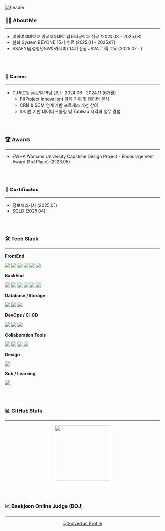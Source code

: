 ![header](https://capsule-render.vercel.app/api?type=waving&color=gradient&height=200&section=header&text=z00m-1n&fontAlignY=40&fontColor=CCCCCC&fontSize=50)




### 🙋‍♀️ About Me
---

- 이화여자대학교 인공지능대학 컴퓨터공학과 전공 (2020.03 - 2025.08)
- 한화 System BEYOND 15기 수료 (2025.01 - 2025.07)
- SSAFY(삼성청년SW아카데미) 14기 전공 JAVA 트랙 교육 (2025.07 - )

</br>
</br>

### 💼 Career
---

- CJ푸드빌 글로벌 PI팀 인턴 : 2024.06 - 2024.11 (6개월)
  - PI(Project Innovation) 과제 기획 및 데이터 분석
  - CRM & SCM 연계 기반 프로세스 개선 참여
  - 파이썬 기반 데이터 크롤링 및 Tableau 시각화 업무 경험

</br>
</br>

### 🏆 Awards
---

- EWHA Womans University Capstone Design Project - Encouragement Award (3rd Place) (2023.05)

</br>
</br>

### 🧾 Certificates
---

- 정보처리기사 (2025.05)
- SQLD (2025.04)

</br>
</br>

### 🛠 Tech Stack
---

**FrontEnd**

<p>
  <img src="https://img.shields.io/badge/HTML5-E34F26?style=flat-square&logo=html5&logoColor=white"/>
  <img src="https://img.shields.io/badge/CSS3-1572B6?style=flat-square&logo=css3&logoColor=white"/>
  <img src="https://img.shields.io/badge/JavaScript-F7DF1E?style=flat-square&logo=javascript&logoColor=black"/>
  <img src="https://img.shields.io/badge/TypeScript-3178C6?style=flat-square&logo=typescript&logoColor=white"/>
  <img src="https://img.shields.io/badge/TailwindCSS-06B6D4?style=flat-square&logo=tailwindcss&logoColor=white"/>
  <img src="https://img.shields.io/badge/Vue.js-4FC08D?style=flat-square&logo=vue.js&logoColor=white"/>
</p>

**BackEnd**

<p>
  <img src="https://img.shields.io/badge/Java-007396?style=flat-square&logo=openjdk&logoColor=white"/>
  <img src="https://img.shields.io/badge/Spring Boot-6DB33F?style=flat-square&logo=spring-boot&logoColor=white"/>
  <img src="https://img.shields.io/badge/Spring Data JPA-007396?style=flat-square&logo=spring&logoColor=white"/>
  <img src="https://img.shields.io/badge/Spring Batch-6DB33F?style=flat-square&logo=spring&logoColor=white"/>
  <img src="https://img.shields.io/badge/MyBatis-000000?style=flat-square&logo=MyBatis&logoColor=white"/>
  <img src="https://img.shields.io/badge/Spring WebFlux-6DB33F?style=flat-square&logo=spring&logoColor=white"/>
</p>

**Database / Storage**

<p>
  <img src="https://img.shields.io/badge/MySQL-4479A1?style=flat-square&logo=mysql&logoColor=white"/>
  <img src="https://img.shields.io/badge/MariaDB-003545?style=flat-square&logo=mariadb&logoColor=white"/>
  <img src="https://img.shields.io/badge/Amazon S3-569A31?style=flat-square&logo=amazonaws&logoColor=white"/>
</p>

**DevOps / CI-CD**

<p>
  <img src="https://img.shields.io/badge/GitHub Actions-2088FF?style=flat-square&logo=githubactions&logoColor=white"/>
  <img src="https://img.shields.io/badge/Docker-2496ED?style=flat-square&logo=docker&logoColor=white"/>
  <img src="https://img.shields.io/badge/Kubernetes-326CE5?style=flat-square&logo=kubernetes&logoColor=white"/>
</p>

**Collaboration Tools**

<p>
  <img src="https://img.shields.io/badge/Git-F05032?style=flat-square&logo=git&logoColor=white"/>
  <img src="https://img.shields.io/badge/GitHub-181717?style=flat-square&logo=github&logoColor=white"/>
  <img src="https://img.shields.io/badge/Notion-000000?style=flat-square&logo=notion&logoColor=white"/>
  <img src="https://img.shields.io/badge/Discord-5865F2?style=flat-square&logo=discord&logoColor=white"/>
</p>

**Design**

<p>
  <img src="https://img.shields.io/badge/Figma-F24E1E?style=flat-square&logo=figma&logoColor=white"/>
</p>

**Sub / Learning**

<p>
  <img src="https://img.shields.io/badge/Kotlin-7F52FF?style=flat-square&logo=kotlin&logoColor=white"/>
</p>


</br>
</br>


### 📊 GitHub Stats
---

<p align="center">
  <img src="https://github-readme-stats.vercel.app/api?username=z00m-1n&show_icons=true&theme=tokyonight" height="180"/>
</p>
</br>
</br>


### 📈 Baekjoon Online Judge (BOJ)
---

<p align="center">
  <a href="https://solved.ac/z00m_1n">
    <img src="http://mazassumnida.wtf/api/generate_badge?boj=z00m_1n" alt="Solved.ac Profile"/>
  </a>
</p>
